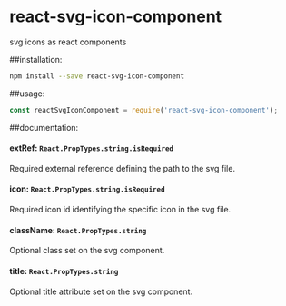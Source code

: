 # react-svg-icon-component
svg icons as react components

##installation:
```sh
npm install --save react-svg-icon-component
```

##usage:
```js
const reactSvgIconComponent = require('react-svg-icon-component');
```
##documentation:
#### extRef: `React.PropTypes.string.isRequired`
Required external reference defining the path to the svg file.
#### icon: `React.PropTypes.string.isRequired`
Required icon id identifying the specific icon in the svg file.
#### className: `React.PropTypes.string`
Optional class set on the svg component.
#### title: `React.PropTypes.string`
Optional title attribute set on the svg component.

